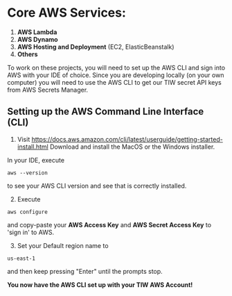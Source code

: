 # Core AWS Services:

1. **AWS Lambda**
2. **AWS Dynamo**
3. **AWS Hosting and Deployment** (EC2, ElasticBeanstalk)
4. **Others**

To work on these projects, you will need to set up the AWS CLI and sign into AWS with your IDE of choice. Since you are developing locally (on your own computer) you will need to use the AWS CLI to get our TIW secret API keys from AWS Secrets Manager.

## Setting up the AWS Command Line Interface (CLI)

1. Visit https://docs.aws.amazon.com/cli/latest/userguide/getting-started-install.html
Download and install the MacOS or the Windows installer.

In your IDE, execute

```code
aws --version
```

to see your AWS CLI version and see that is correctly installed.

2. Execute
```code
aws configure
```
and copy-paste your **AWS Access Key** and **AWS Secret Access Key** to 'sign in' to AWS.

3. Set your Default region name to 
```code
us-east-1
```
and then keep pressing "Enter" until the prompts stop.

**You now have the AWS CLI set up with your TIW AWS Account!**

